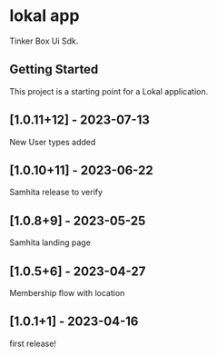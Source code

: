 



# lokal app

Tinker Box Ui Sdk.

## Getting Started


This project is a starting point for a Lokal application.

## [1.0.11+12] - 2023-07-13
New User types added

## [1.0.10+11] - 2023-06-22
Samhita release to verify

## [1.0.8+9] - 2023-05-25
Samhita landing page


## [1.0.5+6] - 2023-04-27
Membership flow with location


## [1.0.1+1] - 2023-04-16
first release!
